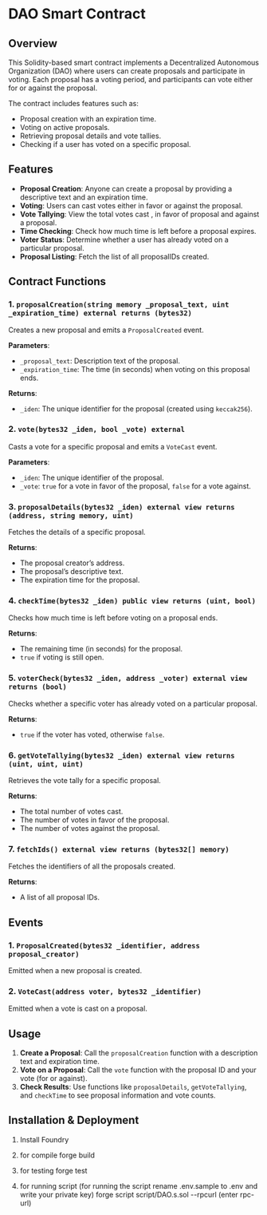 # DAO Smart Contract

## Overview
This Solidity-based smart contract implements a Decentralized Autonomous Organization (DAO) where users can create proposals and participate in voting. Each proposal has a voting period, and participants can vote either for or against the proposal. 

The contract includes features such as:
- Proposal creation with an expiration time.
- Voting on active proposals.
- Retrieving proposal details and vote tallies.
- Checking if a user has voted on a specific proposal.

## Features

- **Proposal Creation**: Anyone can create a proposal by providing a descriptive text and an expiration time.
- **Voting**: Users can cast votes either in favor or against the proposal.
- **Vote Tallying**: View the total votes cast , in favor of proposal and against a proposal.
- **Time Checking**: Check how much time is left before a proposal expires.
- **Voter Status**: Determine whether a user has already voted on a particular proposal.
- **Proposal Listing**: Fetch the list of all proposalIDs created.

## Contract Functions

### 1. `proposalCreation(string memory _proposal_text, uint _expiration_time) external returns (bytes32)`
Creates a new proposal and emits a `ProposalCreated` event.

**Parameters**:
- `_proposal_text`: Description text of the proposal.
- `_expiration_time`: The time (in seconds) when voting on this proposal ends.

**Returns**:
- `_iden`: The unique identifier for the proposal (created using `keccak256`).

### 2. `vote(bytes32 _iden, bool _vote) external`
Casts a vote for a specific proposal and emits a `VoteCast` event.

**Parameters**:
- `_iden`: The unique identifier of the proposal.
- `_vote`: `true` for a vote in favor of the proposal, `false` for a vote against.

### 3. `proposalDetails(bytes32 _iden) external view returns (address, string memory, uint)`
Fetches the details of a specific proposal.

**Returns**:
- The proposal creator’s address.
- The proposal’s descriptive text.
- The expiration time for the proposal.

### 4. `checkTime(bytes32 _iden) public view returns (uint, bool)`
Checks how much time is left before voting on a proposal ends.

**Returns**:
- The remaining time (in seconds) for the proposal.
- `true` if voting is still open.

### 5. `voterCheck(bytes32 _iden, address _voter) external view returns (bool)`
Checks whether a specific voter has already voted on a particular proposal.

**Returns**:
- `true` if the voter has voted, otherwise `false`.

### 6. `getVoteTallying(bytes32 _iden) external view returns (uint, uint, uint)`
Retrieves the vote tally for a specific proposal.

**Returns**:
- The total number of votes cast.
- The number of votes in favor of the proposal.
- The number of votes against the proposal.

### 7. `fetchIds() external view returns (bytes32[] memory)`
Fetches the identifiers of all the proposals created.

**Returns**:
- A list of all proposal IDs.

## Events

### 1. `ProposalCreated(bytes32 _identifier, address proposal_creator)`
Emitted when a new proposal is created.

### 2. `VoteCast(address voter, bytes32 _identifier)`
Emitted when a vote is cast on a proposal.

## Usage

1. **Create a Proposal**: Call the `proposalCreation` function with a description text and expiration time.
2. **Vote on a Proposal**: Call the `vote` function with the proposal ID and your vote (for or against).
3. **Check Results**: Use functions like `proposalDetails`, `getVoteTallying`, and `checkTime` to see proposal information and vote counts.

## Installation & Deployment

1. Install Foundry

2. for compile 
 forge build

3. for testing 
 forge test

4. for running script (for running the script rename .env.sample to .env and write your private key)
 forge script script/DAO.s.sol --rpcurl (enter rpc-url) 

